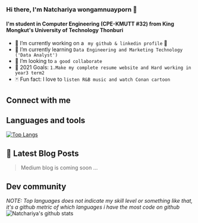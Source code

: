 ### Hi there, I'm Natchariya wongamnuayporn 👋
#### I'm student in Computer Engineering (CPE-KMUTT #32) from King Mongkut's University of Technology Thonburi
- :pushpin: I’m currently working on a ` my github & linkedin profile` :tada: 
- :notebook: I’m currently learning ` Data Engineering and Marketing Technology ('Data Analyst') ` 
- :telescope: I’m looking to `a good collaborate` 
- :dart: 2021 Goals: `1.Make my complete resume website and Hard working in year3 term2 ` 
- :black_joker: Fun fact: I love to ` listen R&B music and watch Conan cartoon ` 

## Connect with me 


## Languages and tools  
[![Top Langs](https://github-readme-stats.vercel.app/api/top-langs/?username=Natchariyawong25&layout=compact)](https://github.com/Natchariyawong25/github-readme-stats)

## :memo: Latest Blog Posts
> Medium blog is coming soon ...



## Dev community 
*NOTE: Top languages does not indicate my skill level or something like that, it's a github metric of which languages i have the most code on github*  
![์Natchariya's github stats](https://github-readme-stats.vercel.app/api?username=Natchariyawong25)


